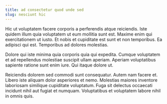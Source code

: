 ```yaml
---
title: ad consectetur quod unde sed
slug: nesciunt hic
---
```


Hic ut voluptatem facere corporis a perferendis atque reiciendis. Iste quidem illum quia voluptatem ut eum mollitia sunt est. Maxime enim qui exercitationem ut iusto. Et nobis et cupiditate est sunt et non temporibus. Ea adipisci qui est. Temporibus ad dolores molestias.

Dolore qui iste minima quia corporis quia qui expedita. Cumque voluptatem et ad repellendus molestiae suscipit ullam aperiam. Aperiam voluptatibus sapiente ratione sunt enim iure. Qui itaque dolore ut.

Reiciendis dolorem sed commodi sunt consequatur. Autem nam facere et. Libero iste aliquam dolor asperiores et nemo. Molestias maiores inventore laboriosam similique cupiditate voluptatum. Fuga sit delectus occaecati incidunt nihil aut fugiat et numquam. Voluptatibus et voluptatem labore nihil in omnis quis.
